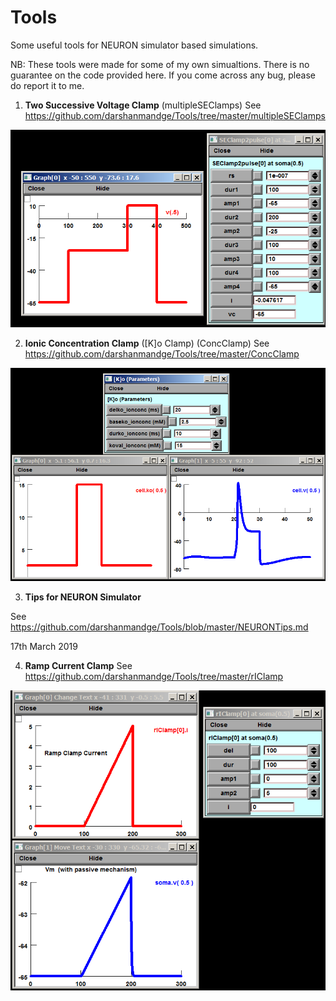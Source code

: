 # Tools
Some useful tools for NEURON simulator based simulations.

NB: These tools were made for some of my own simualtions. There is no guarantee on the code provided here. If you come across any bug, please do report it to me.

1. **Two Successive Voltage Clamp** (multipleSEClamps)
See https://github.com/darshanmandge/Tools/tree/master/multipleSEClamps

![Successive Clamp Example](https://github.com/darshanmandge/Tools/blob/master/twoseclamp.PNG)



2. **Ionic Concentration Clamp** ([K]o Clamp) (ConcClamp)
See https://github.com/darshanmandge/Tools/tree/master/ConcClamp

![Concentration Clamp Example](https://github.com/darshanmandge/Tools/blob/master/conclampeg.PNG)



3. **Tips for NEURON Simulator**

See https://github.com/darshanmandge/Tools/blob/master/NEURONTips.md

17th March 2019

4. **Ramp Current Clamp**
See https://github.com/darshanmandge/Tools/tree/master/rIClamp

![ramp Current Clamp Example](https://github.com/darshanmandge/Tools/blob/master/riclamp_example.png)


